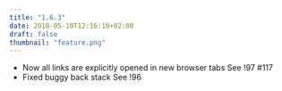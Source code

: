 ```yaml
---
title: "1.6.3"
date: 2018-05-10T12:16:10+02:00
draft: false
thumbnail: "feature.png"
---
```


*   Now all links are explicitly opened in new browser tabs
    See !97 #117
*   Fixed buggy back stack
    See !96

